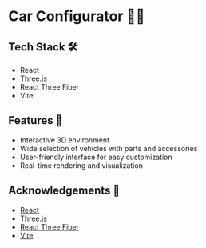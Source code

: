 # Car Configurator 🚙🚗

## Tech Stack 🛠️

-   React
-   Three.js
-   React Three Fiber
-   Vite

## Features 🌟

-   Interactive 3D environment
-   Wide selection of vehicles with parts and accessories
-   User-friendly interface for easy customization
-   Real-time rendering and visualization

## Acknowledgements 🙏

-   [React](https://react.dev/)
-   [Three.js](https://threejs.org/)
-   [React Three Fiber](https://github.com/pmndrs/react-three-fiber)
-   [Vite](https://vitejs.dev/)
